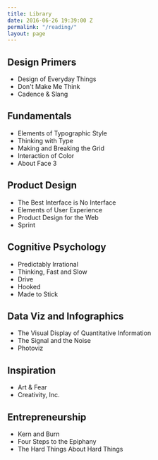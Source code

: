 ```yaml
---
title: Library
date: 2016-06-26 19:39:00 Z
permalink: "/reading/"
layout: page
---
```


## Design Primers

* Design of Everyday Things
* Don't Make Me Think
* Cadence & Slang

## Fundamentals

* Elements of Typographic Style
* Thinking with Type
* Making and Breaking the Grid
* Interaction of Color
* About Face 3

## Product Design

* The Best Interface is No Interface
* Elements of User Experience
* Product Design for the Web
* Sprint

## Cognitive Psychology

* Predictably Irrational
* Thinking, Fast and Slow
* Drive
* Hooked
* Made to Stick

## Data Viz and Infographics

* The Visual Display of Quantitative Information
* The Signal and the Noise
* Photoviz

## Inspiration

* Art & Fear
* Creativity, Inc. 

## Entrepreneurship

* Kern and Burn
* Four Steps to the Epiphany
* The Hard Things About Hard Things